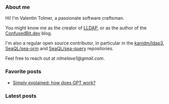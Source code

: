 ### About me

Hi! I'm Valentin Tolmer, a passionate software craftsman.

You might know me as the creator of [LLDAP](https://github.com/lldap/lldap),
or as the author of the [ConfusedBit.dev](https://confusedbit.dev) blog.

I'm also a regular open source contributor, in particular in the
[kanidm/ldap3](https://github.com/kanidm/ldap3),
[SeaQL/sea-orm](https://github.com/SeaQL/sea-orm) and
[SeaQL/sea-query](https://github.com/SeaQL/sea-query) repositories.

Feel free to reach out at _nitnelave1@gmail.com_.

### Favorite posts

 - [Simply explained: how does GPT
work?](https://confusedbit.dev/posts/how_does_gpt_work/)

### Latest posts
